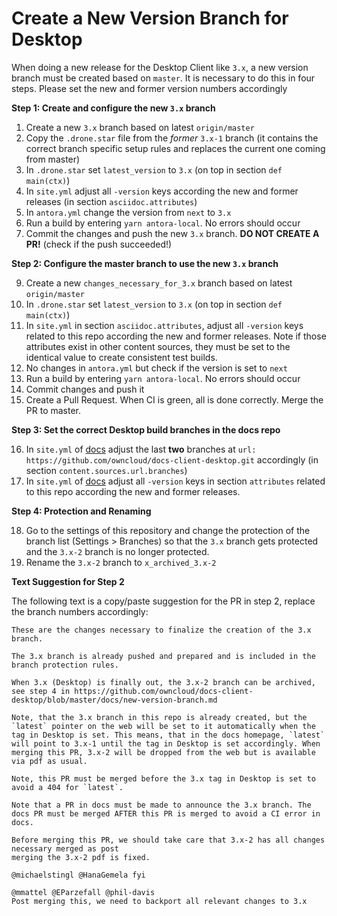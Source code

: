 # Create a New Version Branch for Desktop

When doing a new release for the Desktop Client like `3.x`, a new version branch must be created based on `master`. It is necessary to do this in four steps. Please set the new and former version numbers accordingly

**Step 1: Create and configure the new `3.x` branch**

1.  Create a new `3.x` branch based on latest `origin/master`
2.  Copy the `.drone.star` file from the _former_ `3.x-1` branch
    (it contains the correct branch specific setup rules and replaces the current one coming from master)
3.  In `.drone.star` set `latest_version` to `3.x` (on top in section `def main(ctx)`)
4.  In `site.yml` adjust all `-version` keys according the new and former releases
    (in section `asciidoc.attributes`)
5.  In `antora.yml` change the version from `next` to `3.x`
6.  Run a build by entering `yarn antora-local`. No errors should occur
7.  Commit the changes and push the new `3.x` branch. **DO NOT CREATE A PR!** (check if the push succeeded!)

**Step 2: Configure the master branch to use the new `3.x` branch**

9.  Create a new `changes_necessary_for_3.x` branch based on latest `origin/master`
10. In `.drone.star` set `latest_version` to `3.x` (on top in section `def main(ctx)`)
11. In `site.yml` in section `asciidoc.attributes`, adjust all `-version` keys related to this repo according the new and former releases. Note if those attributes exist in other content sources, they must be set to the identical value to create consistent test builds.
12. No changes in `antora.yml` but check if the version is set to `next`
13. Run a build by entering `yarn antora-local`. No errors should occur
14. Commit changes and push it
15. Create a Pull Request. When CI is green, all is done correctly. Merge the PR to master.

**Step 3: Set the correct Desktop build branches in the docs repo**

16. In `site.yml` of [docs](https://github.com/owncloud/docs/blob/master/site.yml) adjust the last **two** branches at `url: https://github.com/owncloud/docs-client-desktop.git` accordingly
    (in section `content.sources.url.branches`)
17. In `site.yml` of [docs](https://github.com/owncloud/docs/blob/master/site.yml) adjust all `-version` keys in section `attributes` related to this repo according the new and former releases.

**Step 4: Protection and Renaming**

18. Go to the settings of this repository and change the protection of the branch list (Settings > Branches) so that
    the `3.x` branch gets protected and the `3.x-2` branch is no longer protected.
19. Rename the `3.x-2` branch to `x_archived_3.x-2`

**Text Suggestion for Step 2**

The following text is a copy/paste suggestion for the PR in step 2, replace the branch numbers accordingly:
```
These are the changes necessary to finalize the creation of the 3.x branch.

The 3.x branch is already pushed and prepared and is included in the branch protection rules.

When 3.x (Desktop) is finally out, the 3.x-2 branch can be archived, see step 4 in https://github.com/owncloud/docs-client-desktop/blob/master/docs/new-version-branch.md

Note, that the 3.x branch in this repo is already created, but the `latest` pointer on the web will be set to it automatically when the tag in Desktop is set. This means, that in the docs homepage, `latest` will point to 3.x-1 until the tag in Desktop is set accordingly. When merging this PR, 3.x-2 will be dropped from the web but is available via pdf as usual.

Note, this PR must be merged before the 3.x tag in Desktop is set to avoid a 404 for `latest`.

Note that a PR in docs must be made to announce the 3.x branch. The docs PR must be merged AFTER this PR is merged to avoid a CI error in docs.

Before merging this PR, we should take care that 3.x-2 has all changes necessary merged as post
merging the 3.x-2 pdf is fixed.

@michaelstingl @HanaGemela fyi

@mmattel @EParzefall @phil-davis
Post merging this, we need to backport all relevant changes to 3.x
```
